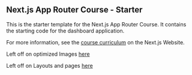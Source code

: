 ## Next.js App Router Course - Starter

This is the starter template for the Next.js App Router Course. It contains the starting code for the dashboard application.

For more information, see the [course curriculum](https://nextjs.org/learn) on the Next.js Website.

Left off on optimized Images [here](https://nextjs.org/learn/dashboard-app/optimizing-fonts-images#why-optimize-images)


Left off on Layouts and pages
[here](https://nextjs.org/learn/dashboard-app/creating-layouts-and-pages)